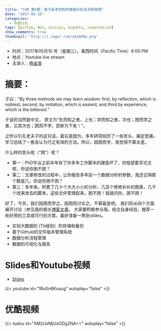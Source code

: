 ```yaml
---
title: "CGM 第6期：基于版本控制的数据分析及流程管理"
date: "2017-05-10"
categories:
  - 专题讨论
tags: [github, NGS, discuss, bigdata, computation]
show_comments: true
thumbnail: "http://i.imgur.com/uXxAENu.png"
---
```


- 时间：2017年05月10 号（星期三），美西时间（Pacific Time）6:00 PM
- 地点：Youtube live stream
- 主讲人：[杨金良](http://jyanglab.com)

# 摘要：

子曰：“By three methods we may learn wisdom: first, by reflection, which is noblest;
second, by imitation, which is easiest; and third by experience, which is the bitterest.” 

子说的当然是中文， 原文为“生而知之者，上也；学而知之者，次也；困而学之者，又其次也；困而不学，民斯为下矣！”。

之所以引孔老夫子的这句话，着实是因为，多年研究经历了一些苦头，痛定思痛，学习总结了一套自认为行之有效的方法。所以，因困而学，我觉得不算太差。

什么样的苦头呢（“困”）呢？

- 第一：PhD毕业之前半年存了你多年工作脚本的硬盘坏了，你指望着写论文呢，你说你困不困？
- 第二：文章修改的过程中，让你报告多年前一个数据分析的参数，鬼还记得那个数是几，你说你困不困？
- 第三：多年来，积累了几十个大大小小的分析，几百个修修补补的图表，几千个改来改去的脚本。这些文件管理起来，困不困！我就问你，困不困！

好了，今天，我们因困而学之，因困而讨论之，不算最差吧。
我们将从四个方面展开讨论（参见我的相关[博客文章](http://jyanglab.com/2017-01-07-project/)。
大家要积极参与哦，结合自身经验，推荐一些好用的工具或可行的方案，最好准备一两张slides。

- 实验大数据的 (Tb级别）的存储和备份
- 基于Github的文件版本管理系统 
- 数据分析流程管理 
- 数据的可视化与报告


# Slides和Youtube视频

- [Slides](https://drive.google.com/open?id=0B5AMUSPwO4lrN0xXbmFFWGVUblE)

{{< youtube id="1Bv0n6Kxaug" autoplay="false" >}}


# 优酷视频

{{< tudou id="XMzUxMjUxODg2NA==" autoplay="false" >}}

